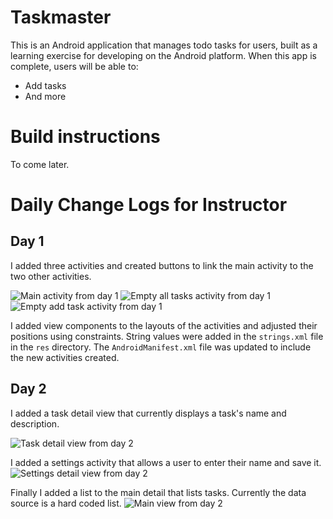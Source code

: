 # Taskmaster

This is an Android application that manages todo tasks for users, built as a learning exercise for developing on the Android platform. When this app is complete, users will be able to:

- Add tasks
- And more

# Build instructions

To come later.

# Daily Change Logs for Instructor

## Day 1

I added three activities and created buttons to link the main activity to the two other activities.

![Main activity from day 1](screenshots/day-1-main-activity.jpg)
![Empty all tasks activity from day 1](screenshots/day-1-empty-all-tasks.jpg)
![Empty add task activity from day 1](screenshots/day-1-empty-add-tasks.jpg)

I added view components to the layouts of the activities and adjusted their positions using constraints. String values were added in the `strings.xml` file in the `res` directory. The `AndroidManifest.xml` file was updated to include the new activities created.

## Day 2

I added a task detail view that currently displays a task's name and description.

![Task detail view from day 2](screenshots/day-2-task-detail.jpg)

I added a settings activity that allows a user to enter their name and save it.
![Settings detail view from day 2](screenshots/day-2-settings-detail.jpg)

Finally I added a list to the main detail that lists tasks. Currently the data source is a hard coded list.
![Main view from day 2](screenshots/day-2-main-task-list.jpg)
